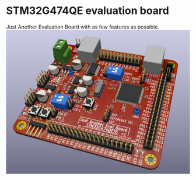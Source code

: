 # STM32G474QE evaluation board

Just Another Evaluation Board with as few features as possible.
![No image](3D_board.png "3D image")